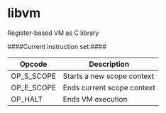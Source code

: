 # libvm
Register-based VM as C library


####Current instruction set:####

| Opcode  | Description |
| ------------- | ------------- |
| OP_S_SCOPE | Starts a new scope context |
| OP_E_SCOPE | Ends current scope context |
| OP_HALT | Ends VM execution |

